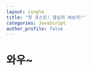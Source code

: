 ```yaml
---
layout: single
title: "첫 포스트! 열심히 써보자!"
categories: JavaScript
author_profile: false
---
```


# 와우~
